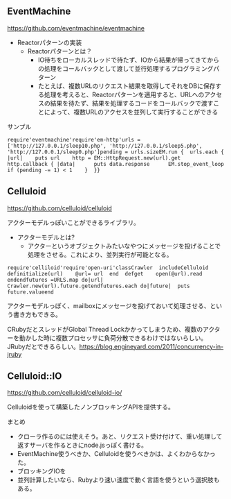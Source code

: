 ## EventMachine

https://github.com/eventmachine/eventmachine


* Reactorパターンの実装
   * Reactorパターンとは？
      * IO待ちをローカルスレッドで待たず、IOから結果が帰ってきてからの処理をコールバックとして渡して並行処理するプログラミングパターン
      * たとえば、複数URLのリクエスト結果を取得してそれをDBに保存する処理を考えると、Reactorパターンを適用すると、URLへのアクセスの結果を待たず、結果を処理するコードをコールバックで渡すことによって、複数URLのアクセスを並列して実行することができる

サンプル
```
require'eventmachine'require'em-http'urls = ['http://127.0.0.1/sleep10.php', 'http://127.0.0.1/sleep5.php', 'http://127.0.0.1/sleep0.php']pending = urls.sizeEM.run {  urls.each { |url|    puts url    http = EM::HttpRequest.new(url).get    http.callback { |data|      puts data.response      EM.stop_event_loop if (pending -= 1) < 1    }  }}
```



## Celluloid

https://github.com/celluloid/celluloid

アクターモデルっぽいことができるライブラリ。
   * アクターモデルとは?
      * アクターというオブジェクトみたいなやつにメッセージを投げることで処理をさせる。これにより、並列実行が可能となる。


```
require'celliloid'require'open-uri'classCrawler  includeCelluloid  definitialize(url)    @url= url  end  defget    open(@url).read  endendfutures =URLS.map do|url|  Crawler.new(url).future.getendfutures.each do|future|  puts future.valueend
```

アクターモデルっぽく、mailboxにメッセージを投げておいて処理させる、という書き方もできる。

CRubyだとスレッドがGlobal Thread Lockかかってしまうため、複数のアクターを動かした時に複数プロセッサに負荷分散できるわけではないらしい。
JRubyだとできるらしい。https://blog.engineyard.com/2011/concurrency-in-jruby





## Celluloid::IO



https://github.com/celluloid/celluloid-io/

Celluloidを使って構築したノンブロッキングAPIを提供する。




まとめ
* クローラ作るのには使えそう。あと、リクエスト受け付けて、重い処理して返すサーバを作るときにnode.jsっぽく書ける。
* EventMachine使うべきか、Celluloidを使うべきかは、よくわからなかった。
* ブロッキングIOを
* 並列計算したいなら、Rubyより速い速度で動く言語を使うという選択肢もある。

